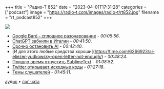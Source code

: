+++
title = "Радио-Т 852"
date = "2023-04-01T17:31:28"
categories = ["podcast"]
image = "https://radio-t.com/images/radio-t/rt852.jpg"
filename = "rt_podcast852"
+++

![](https://radio-t.com/images/radio-t/rt852.jpg)

- [Google Bard - сплошное разочарование](https://www.zdnet.com/article/i-tested-google-bard-it-was-surprising-in-a-bad-way/) - *00:05:56*.
- [ChatGPT забнили в Италии](https://www.bbc.co.uk/news/technology-65139406.amp) - *00:41:50*.
- [Срочно остановить AI](https://futureoflife.org/open-letter/pause-giant-ai-experiments/) - *00:42:40*.
- [И для этого любые средства хороши[(https://time.com/6266923/ai-eliezer-yudkowsky-open-letter-not-enough/) - *00:48:24*.
- [Пришло время отпустить SublimeText](https://ruky.me/2023/03/30/is-it-time-to-open-source-sublimetext/) - *01:08:52*.
- [Twitter открывает исходные коды](https://techcrunch.com/2023/03/31/twitter-reveals-some-of-its-source-code-including-its-recommendation-algorithm/) - *01:27:18*.
- [Темы слушателей](https://radio-t.com/p/2023/03/28/prep-852/) - *01:45:11*.

[аудио](https://cdn.radio-t.com/rt_podcast852.mp3) • [лог чата](https://chat.radio-t.com/logs/radio-t-852.html)
<audio src="https://cdn.radio-t.com/rt_podcast852.mp3" preload="none"></audio>
